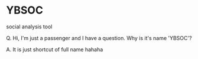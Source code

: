 YBSOC
=====

social analysis tool


Q. Hi, I'm just a passenger and I have a question. Why is it's name 'YBSOC'?

A. It is just shortcut of full name hahaha
